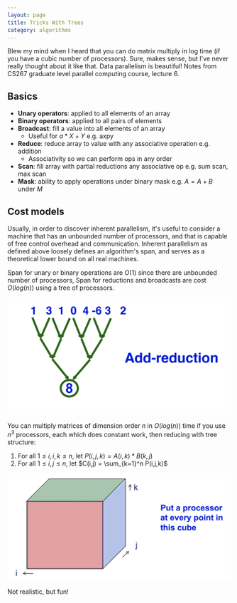 ```yaml
---
layout: page
title: Tricks With Trees
category: algorithms
---
```


<p class="message">
  Blew my mind when I heard that you can do matrix multiply in log time (if you have a cubic number of processors). Sure, makes sense, but I've never really thought about it like that. Data parallelism is beautiful! Notes from CS267 graduate level parallel computing course, lecture 6.
</p>

## Basics

* **Unary operators**: applied to all elements of an array
* **Binary operators**: applied to all pairs of elements
* **Broadcast**: fill a value into all elements of an array
  * Useful for $a*X+Y$ e.g. axpy
* **Reduce**: reduce array to value with any associative operation e.g. addition
  * Associativity so we can perform ops in any order
* **Scan**: fill array with partial reductions any associative op e.g. sum scan, max scan
* **Mask**: ability to apply operations under binary mask e.g. $A = A + B \text{ under } M$

## Cost models

Usually, in order to discover inherent parallelism, it's useful to consider a machine that has an unbounded number of processors, and that is capable of free control overhead and communication. Inherent parallelism as defined above loosely defines an algorithm's span, and serves as a theoretical lower bound on all real machines.

Span for unary or binary operations are $O(1)$ since there are unbounded number of processors, Span for reductions and broadcasts are cost $O(log(n))$ using a tree of processors.

![](../res/img/2019-03-10-18-02-59.png)

You can multiply matrices of dimension order $n$ in $O(log(n))$ time if you use $n^3$ processors, each which does constant work, then reducing with tree structure:
1. For all $1 \leq i, i, k \leq n$, let $P(i,j,k) = A(i,k) * B(k,j)$
2. For all $1 \leq i, j \leq n$, let $C(i,j) = \sum_{k=1}^n P(i,j,k)$

![](../res/img/2019-03-10-18-07-46.png)

Not realistic, but fun! 



